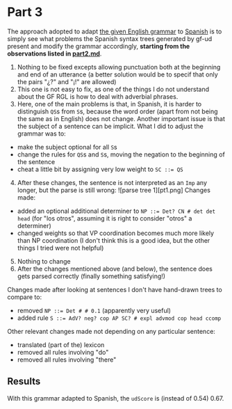 # Part 3
The approach adopted to adapt [the given English grammar](https://github.com/harisont/comp-syntax-2020/blob/master/lab1/chapter4/English.dbnf) to [Spanish](https://github.com/harisont/comp-syntax-2020/blob/master/lab1/chapter4/Spanish.dbnf) is to simply see what problems the Spanish syntax trees generated by gf-ud present and modify the grammar accordingly, __starting from the observations listed in [part2.md](https://github.com/harisont/comp-syntax-2020/blob/master/lab1/chapter4/part2.md)__.

1. Nothing to be fixed excepts allowing punctuation both at the beginning and end of an utterance (a better solution would be to specif that only the pairs "¿?" and "¡!" are allowed)
2. This one is not easy to fix, as one of the things I do not understand about the GF RGL is how to deal with adverbial phrases.
3. Here, one of the main problems is that, in Spanish, it is harder to distinguish `QS`s from `S`s, because the word order (apart from not being the same as in English) does not change. Another important issue is that the subject of a sentence can be implicit. What I did to adjust the grammar was to:
  - make the subject optional for all `S`s
  - change the rules for `QS`s and `S`s, moving the negation to the beginning of the sentence
  - cheat a little bit by assigning very low weight to `SC ::= QS`
4. After these changes, the sentence is not interpreted as an `Imp` any longer, but the parse is still wrong:
![parse tree 1][pt1.png]
Changes made:
  - added an optional additional determiner to `NP ::= Det? CN # det det head` (for "los otros", assuming it is right to consider "otros" a determiner)
  - changed weights so that VP coordination becomes much more likely than NP coordination (I don't think this is a good idea, but the other things I tried were not helpful)
5. Nothing to change
6. After the changes mentioned above (and below), the sentence does gets parsed correctly (finally something satisfying!)

Changes made after looking at sentences I don't have hand-drawn trees to compare to:

- removed `NP ::= Det # # 0.1` (apparently very useful)
- added rule `S ::= AdV? neg? cop AP SC? # expl advmod cop head ccomp`

Other relevant changes made not depending on any particular sentence:

- translated (part of the) lexicon
- removed all rules involving "do"
- removed all rules involving "there"

## Results
With this grammar adapted to Spanish, the `udScore` is (instead of 0.54) 0.67.
